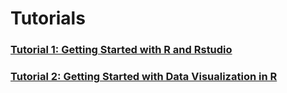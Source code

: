 # Tutorials
### [Tutorial 1: Getting Started with R and Rstudio](1_Getting_started.html)
### [Tutorial 2: Getting Started with Data Visualization in R](2_getting_started_vis_data.html)